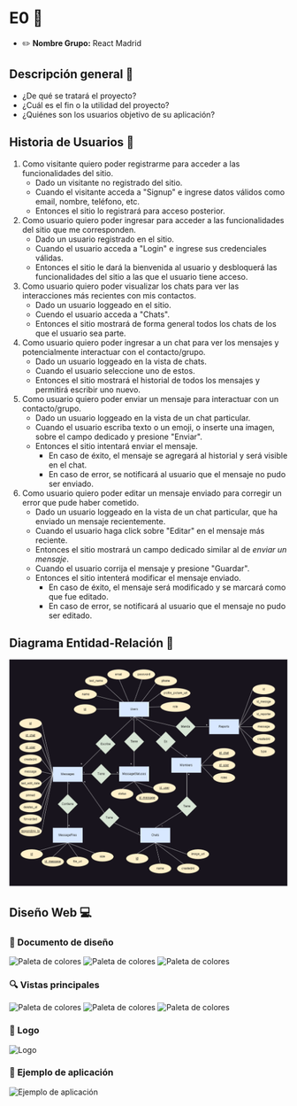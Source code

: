 # E0 :construction:

* :pencil2: **Nombre Grupo:** React Madrid


## Descripción general :thought_balloon:

- ¿De qué se tratará el proyecto?
- ¿Cuál es el fin o la utilidad del proyecto?
- ¿Quiénes son los usuarios objetivo de su aplicación?

## Historia de Usuarios :busts_in_silhouette:

1. Como visitante quiero poder registrarme para acceder a las funcionalidades del sitio.
    - Dado un visitante no registrado del sitio.
    - Cuando el visitante acceda a "Signup" e ingrese datos válidos como email, nombre, teléfono, etc.
    - Entonces el sitio lo registrará para acceso posterior.
2. Como usuario quiero poder ingresar para acceder a las funcionalidades del sitio que me corresponden.
    - Dado un usuario registrado en el sitio.
    - Cuando el usuario acceda a "Login" e ingrese sus credenciales válidas.
    - Entonces el sitio le dará la bienvenida al usuario y desbloquerá las funcionalidades del sitio a las que el usuario tiene acceso.
3. Como usuario quiero poder visualizar los chats para ver las interacciones más recientes con mis contactos.
    - Dado un usuario loggeado en el sitio.
    - Cuendo el usuario acceda a "Chats".
    - Entonces el sitio mostrará de forma general todos los chats de los que el usuario sea parte.
4. Como usuario quiero poder ingresar a un chat para ver los mensajes y potencialmente interactuar con el contacto/grupo.
    - Dado un usuario loggeado en la vista de chats.
    - Cuando el usuario seleccione uno de estos.
    - Entonces el sitio mostrará el historial de todos los mensajes y permitirá escribir uno nuevo.
5. Como usuario quiero poder enviar un mensaje para interactuar con un contacto/grupo.
    - Dado un usuario loggeado en la vista de un chat particular.
    - Cuando el usuario escriba texto o un emoji, o inserte una imagen, sobre el campo dedicado y presione "Enviar".
    - Entonces el sitio intentará enviar el mensaje.
        - En caso de éxito, el mensaje se agregará al historial y será visible en el chat.
        - En caso de error, se notificará al usuario que el mensaje no pudo ser enviado.
6. Como usuario quiero poder editar un mensaje enviado para corregir un error que pude haber cometido.
    - Dado un usuario loggeado en la vista de un chat particular, que ha enviado un mensaje recientemente.
    - Cuando el usuario haga click sobre "Editar" en el mensaje más reciente.
    - Entonces el sitio mostrará un campo dedicado similar al de *enviar un mensaje*.
    - Cuando el usuario corrija el mensaje y presione "Guardar".
    - Entonces el sitio intenterá modificar el mensaje enviado.
        - En caso de éxito, el mensaje será modificado y se marcará como que fue editado.
        - En caso de error, se notificará al usuario que el mensaje no pudo ser editado.

## Diagrama Entidad-Relación :scroll:
<!-- Insertamos la imagen ER-Model.png -->
![ER-Model](assets/ER-Model.png)

## Diseño Web :computer:

<!-- Documento de diseño web -->
### :art: Documento de diseño
![Paleta de colores](assets/Design/PrincipalColors.png)
![Paleta de colores](assets/Design/SecondaryColors.png)
![Paleta de colores](assets/Design/Typography.png)


<!-- Vistas principales -->
### :mag: Vistas principales
![Paleta de colores](assets/Views/ResponsiveDesign1.png)
![Paleta de colores](assets/Views/ResponsiveDesign2.png)
![Paleta de colores](assets/Views/ResponsiveDesign3.jpg)

<!-- Logo -->
### :art: Logo
![Logo](assets/Logo.jpg)

<!-- ejemplo de aplicacion -->
### :iphone: Ejemplo de aplicación
![Ejemplo de aplicación](assets/PatternApplication.png)